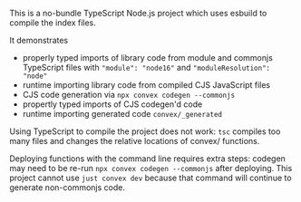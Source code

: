 This is a no-bundle TypeScript Node.js project which uses esbuild to compile the
index files.

It demonstrates

- properly typed imports of library code from module and commonjs TypeScript
  files with `"module": "node16"` and `"moduleResolution": "node"`
- runtime importing library code from compiled CJS JavaScript files
- CJS code generation via `npx convex codegen --commonjs`
- propertly typed imports of CJS codegen'd code
- runtime importing generated code `convex/_generated`

Using TypeScript to compile the project does not work: `tsc` compiles too many
files and changes the relative locations of convex/ functions.

Deploying functions with the command line requires extra steps: codegen may need
to be re-run `npx convex codegen --commonjs` after deploying. This project
cannot use `just convex dev` because that command will continue to generate
non-commonjs code.

